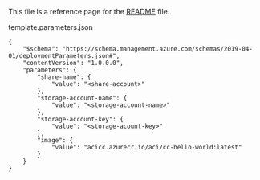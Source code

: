 This file is a reference page for the [README](README.md) file. 

template.parameters.json 

```
{
    "$schema": "https://schema.management.azure.com/schemas/2019-04-01/deploymentParameters.json#",
    "contentVersion": "1.0.0.0",
    "parameters": {
        "share-name": {
            "value": "<share-account>"
        },
        "storage-account-name": {
            "value": "<storage-account-name>"
        },
        "storage-account-key": {
            "value": "<storage-acount-key>"
        },
        "image": {
            "value": "acicc.azurecr.io/aci/cc-hello-world:latest"
        }
    }
}
```